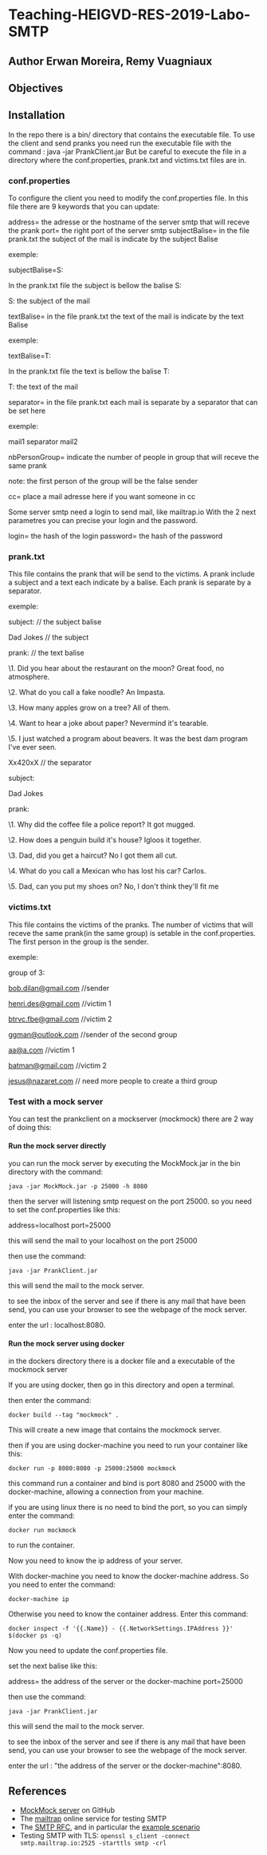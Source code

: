 # Teaching-HEIGVD-RES-2019-Labo-SMTP

## Author Erwan Moreira, Remy Vuagniaux

## Objectives

## Installation

In the repo there is a bin/ directory that contains the executable file. To use the client and send pranks you need run the executable file with the command :
    java -jar PrankClient.jar
But be careful to execute the file in a directory where the conf.properties, prank.txt and victims.txt files are in.

### conf.properties

To configure the client you need to modify the conf.properties file.
In this file there are 9 keywords that you can update:

address= the adresse or the hostname of the server smtp that will receve the prank
port= the right port of the server smtp
subjectBalise= in the file prank.txt the subject of the mail is indicate by the subject Balise

exemple:

subjectBalise=S:

In the prank.txt file the subject is bellow the balise S:

S:
the subject of the mail

textBalise= in the file prank.txt the text of the mail is indicate by the text Balise

exemple:

textBalise=T:

In the prank.txt file the text is bellow the balise T:

T:
the text of the mail

separator= in the file prank.txt each mail is separate by a separator that can be set here

exemple:

mail1
separator
mail2

nbPersonGroup= indicate the number of people in group that will receve the same prank

note: the first person of the group will be the false sender

cc= place a mail adresse here if you want someone in cc

Some server smtp need a login to send mail, like mailtrap.io
With the 2 next parametres you can precise your login and the password.

login= the hash of the login
password= the hash of the password

### prank.txt

This file contains the prank that will be send to the victims. A prank include a subject and a text each indicate by a balise. Each prank is separate by a separator.

exemple:

subject: // the subject balise

Dad Jokes // the subject

prank: // the text balise

\1. Did you hear about the restaurant on the moon? Great food, no atmosphere.

\2. What do you call a fake noodle? An Impasta.

\3. How many apples grow on a tree? All of them.

\4. Want to hear a joke about paper? Nevermind it's tearable.

\5. I just watched a program about beavers. It was the best dam program I've ever seen.

Xx420xX // the separator

subject:

Dad Jokes


prank:

\1. Why did the coffee file a police report? It got mugged.

\2. How does a penguin build it's house? Igloos it together.

\3. Dad, did you get a haircut? No I got them all cut.

\4. What do you call a Mexican who has lost his car? Carlos.

\5. Dad, can you put my shoes on? No, I don't think they'll fit me


### victims.txt

This file contains the victims of the pranks. The number of victims that will receve the same prank(in the same group) is setable in the conf.properties. The first person in the group is the sender.

exemple:

group of 3:

bob.dilan@gmail.com //sender

henri.des@gmail.com //victim 1

btrvc.fbe@gmail.com //victim 2

ggman@outlook.com //sender of the second group

aa@a.com //victim 1

batman@gmail.com //victim 2

jesus@nazaret.com // need more people to create a third group

### Test with a mock server

You can test the prankclient on a mockserver (mockmock) there are 2 way of doing this:

#### Run the mock server directly

you can run the mock server by executing the MockMock.jar in the bin directory with the command:

    java -jar MockMock.jar -p 25000 -h 8080

then the server will listening smtp request on the port 25000. so you need to set the conf.properties like this:

address=localhost
port=25000

this will send the mail to your localhost on the port 25000

then use the command:

    java -jar PrankClient.jar

this will send the mail to the mock server.

to see the inbox of the server and see if there is any mail that have been send, you can use your browser to see the webpage of the mock server.

enter the url : localhost:8080.

#### Run the mock server using docker

in the dockers directory there is a docker file and a executable of the mockmock server

If you are using docker, then go in this directory and open a terminal.

then enter the command:

    docker build --tag "mockmock" .

This will create a new image that contains the mockmock server.

then if you are using docker-machine you need to run your container like this:

    docker run -p 8080:8080 -p 25000:25000 mockmock

this command run a container and bind is port 8080 and 25000 with the docker-machine, allowing a connection from your machine.

if you are using linux there is no need to bind the port, so you can simply enter the command:

    docker run mockmock

to run the container.

Now you need to know the ip address of your server.

With docker-machine you need to know the docker-machine address. So you need to enter the command:

    docker-machine ip

Otherwise you need to know the container address. Enter this command:

    docker inspect -f '{{.Name}} - {{.NetworkSettings.IPAddress }}' $(docker ps -q)

Now you need to update the conf.properties file.

set the next balise like this:

address= the address of the server or the docker-machine
port=25000

then use the command:

    java -jar PrankClient.jar

this will send the mail to the mock server.

to see the inbox of the server and see if there is any mail that have been send, you can use your browser to see the webpage of the mock server.

enter the url : "the address of the server or the docker-machine":8080.

## References

* [MockMock server](<https://github.com/tweakers/MockMock>) on GitHub
* The [mailtrap](<https://mailtrap.io/>) online service for testing SMTP
* The [SMTP RFC](<https://tools.ietf.org/html/rfc5321#appendix-D>), and in particular the [example scenario](<https://tools.ietf.org/html/rfc5321#appendix-D>)
* Testing SMTP with TLS: `openssl s_client -connect smtp.mailtrap.io:2525 -starttls smtp -crl`
